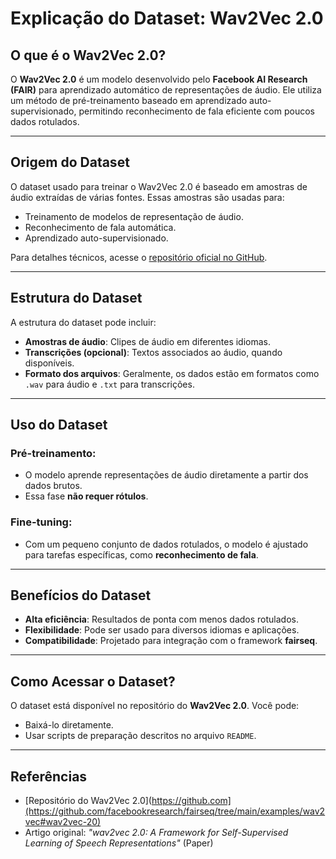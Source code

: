# Explicação do Dataset: Wav2Vec 2.0

## O que é o Wav2Vec 2.0?
O **Wav2Vec 2.0** é um modelo desenvolvido pelo **Facebook AI Research (FAIR)** para aprendizado automático de representações de áudio. Ele utiliza um método de pré-treinamento baseado em aprendizado auto-supervisionado, permitindo reconhecimento de fala eficiente com poucos dados rotulados.

---

## Origem do Dataset
O dataset usado para treinar o Wav2Vec 2.0 é baseado em amostras de áudio extraídas de várias fontes. Essas amostras são usadas para:
- Treinamento de modelos de representação de áudio.
- Reconhecimento de fala automática.
- Aprendizado auto-supervisionado.

Para detalhes técnicos, acesse o [repositório oficial no GitHub](#referências).

---

## Estrutura do Dataset
A estrutura do dataset pode incluir:
- **Amostras de áudio**: Clipes de áudio em diferentes idiomas.
- **Transcrições (opcional)**: Textos associados ao áudio, quando disponíveis.
- **Formato dos arquivos**: Geralmente, os dados estão em formatos como `.wav` para áudio e `.txt` para transcrições.

---

## Uso do Dataset
### Pré-treinamento:
- O modelo aprende representações de áudio diretamente a partir dos dados brutos.
- Essa fase **não requer rótulos**.

### Fine-tuning:
- Com um pequeno conjunto de dados rotulados, o modelo é ajustado para tarefas específicas, como **reconhecimento de fala**.

---

## Benefícios do Dataset
- **Alta eficiência**: Resultados de ponta com menos dados rotulados.
- **Flexibilidade**: Pode ser usado para diversos idiomas e aplicações.
- **Compatibilidade**: Projetado para integração com o framework **fairseq**.

---

## Como Acessar o Dataset?
O dataset está disponível no repositório do **Wav2Vec 2.0**. Você pode:
- Baixá-lo diretamente.
- Usar scripts de preparação descritos no arquivo `README`.

---

## Referências
- [Repositório do Wav2Vec 2.0](https://github.com](https://github.com/facebookresearch/fairseq/tree/main/examples/wav2vec#wav2vec-20)
- Artigo original: *"wav2vec 2.0: A Framework for Self-Supervised Learning of Speech Representations"* (Paper)
